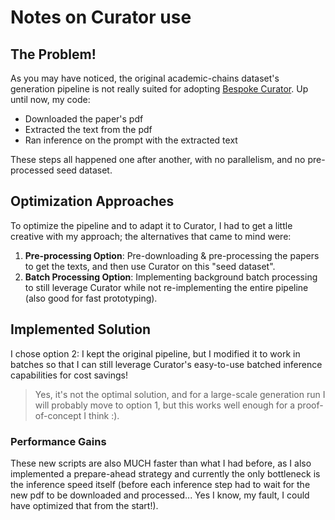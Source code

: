 # Notes on Curator use

## The Problem!

As you may have noticed, the original academic-chains dataset's generation pipeline is not really suited for adopting [Bespoke Curator](https://github.com/bespokelabsai/curator). Up until now, my code:
- Downloaded the paper's pdf
- Extracted the text from the pdf
- Ran inference on the prompt with the extracted text

These steps all happened one after another, with no parallelism, and no pre-processed seed dataset.

## Optimization Approaches

To optimize the pipeline and to adapt it to Curator, I had to get a little creative with my approach; the alternatives that came to mind were:

1. **Pre-processing Option**: Pre-downloading & pre-processing the papers to get the texts, and then use Curator on this "seed dataset".
2. **Batch Processing Option**: Implementing background batch processing to still leverage Curator while not re-implementing the entire pipeline (also good for fast prototyping).

## Implemented Solution

I chose option 2: I kept the original pipeline, but I modified it to work in batches so that I can still leverage Curator's easy-to-use batched inference capabilities for cost savings!

> Yes, it's not the optimal solution, and for a large-scale generation run I will probably move to option 1, but this works well enough for a proof-of-concept I think :).

### Performance Gains

These new scripts are also MUCH faster than what I had before, as I also implemented a prepare-ahead strategy and currently the only bottleneck is the inference speed itself (before each inference step had to wait for the new pdf to be downloaded and processed... Yes I know, my fault, I could have optimized that from the start!).
